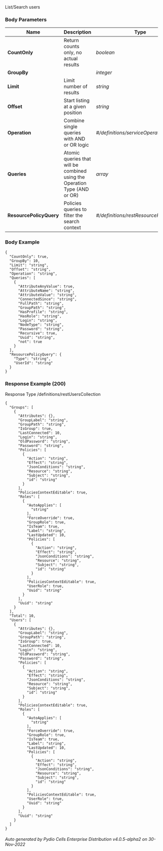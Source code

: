 






 
List/Search users  


### Body Parameters

Name | Description | Type | Required
---|---|---|---
**CountOnly** | Return counts only, no actual results | _boolean_ |   
**GroupBy** |  | _integer_ |   
**Limit** | Limit number of results | _string_ |   
**Offset** | Start listing at a given position | _string_ |   
**Operation** | Combine single queries with AND or OR logic | _#/definitions/serviceOperationType_ |   
**Queries** | Atomic queries that will be combined using the Operation Type (AND or OR) | _array_ |   
**ResourcePolicyQuery** | Policies queries to filter the search context | _#/definitions/restResourcePolicyQuery_ |   


### Body Example
```
{
  "CountOnly": true,
  "GroupBy": 10,
  "Limit": "string",
  "Offset": "string",
  "Operation": "string",
  "Queries": [
    {
      "AttributeAnyValue": true,
      "AttributeName": "string",
      "AttributeValue": "string",
      "ConnectedSince": "string",
      "FullPath": "string",
      "GroupPath": "string",
      "HasProfile": "string",
      "HasRole": "string",
      "Login": "string",
      "NodeType": "string",
      "Password": "string",
      "Recursive": true,
      "Uuid": "string",
      "not": true
    }
  ],
  "ResourcePolicyQuery": {
    "Type": "string",
    "UserId": "string"
  }
}
```






### Response Example (200)
Response Type /definitions/restUsersCollection

```
{
  "Groups": [
    {
      "Attributes": {},
      "GroupLabel": "string",
      "GroupPath": "string",
      "IsGroup": true,
      "LastConnected": 10,
      "Login": "string",
      "OldPassword": "string",
      "Password": "string",
      "Policies": [
        {
          "Action": "string",
          "Effect": "string",
          "JsonConditions": "string",
          "Resource": "string",
          "Subject": "string",
          "id": "string"
        }
      ],
      "PoliciesContextEditable": true,
      "Roles": [
        {
          "AutoApplies": [
            "string"
          ],
          "ForceOverride": true,
          "GroupRole": true,
          "IsTeam": true,
          "Label": "string",
          "LastUpdated": 10,
          "Policies": [
            {
              "Action": "string",
              "Effect": "string",
              "JsonConditions": "string",
              "Resource": "string",
              "Subject": "string",
              "id": "string"
            }
          ],
          "PoliciesContextEditable": true,
          "UserRole": true,
          "Uuid": "string"
        }
      ],
      "Uuid": "string"
    }
  ],
  "Total": 10,
  "Users": [
    {
      "Attributes": {},
      "GroupLabel": "string",
      "GroupPath": "string",
      "IsGroup": true,
      "LastConnected": 10,
      "Login": "string",
      "OldPassword": "string",
      "Password": "string",
      "Policies": [
        {
          "Action": "string",
          "Effect": "string",
          "JsonConditions": "string",
          "Resource": "string",
          "Subject": "string",
          "id": "string"
        }
      ],
      "PoliciesContextEditable": true,
      "Roles": [
        {
          "AutoApplies": [
            "string"
          ],
          "ForceOverride": true,
          "GroupRole": true,
          "IsTeam": true,
          "Label": "string",
          "LastUpdated": 10,
          "Policies": [
            {
              "Action": "string",
              "Effect": "string",
              "JsonConditions": "string",
              "Resource": "string",
              "Subject": "string",
              "id": "string"
            }
          ],
          "PoliciesContextEditable": true,
          "UserRole": true,
          "Uuid": "string"
        }
      ],
      "Uuid": "string"
    }
  ]
}
```




###### Auto generated by Pydio Cells Enterprise Distribution v4.0.5-alpha2 on 30-Nov-2022
